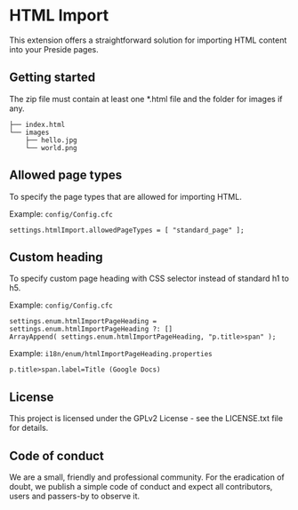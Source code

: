 # HTML Import

This extension offers a straightforward solution for importing HTML content into your Preside pages.

## Getting started

The zip file must contain at least one *.html file and the folder for images if any.

```
├── index.html
└── images
    ├── hello.jpg
    └── world.png
```

## Allowed page types

To specify the page types that are allowed for importing HTML.

Example: `config/Config.cfc`
```
settings.htmlImport.allowedPageTypes = [ "standard_page" ];
```

## Custom heading

To specify custom page heading with CSS selector instead of standard h1 to h5.

Example: `config/Config.cfc`
```
settings.enum.htmlImportPageHeading = settings.enum.htmlImportPageHeading ?: []
ArrayAppend( settings.enum.htmlImportPageHeading, "p.title>span" );
```

Example: `i18n/enum/htmlImportPageHeading.properties`
```
p.title>span.label=Title (Google Docs)
```

## License

This project is licensed under the GPLv2 License - see the LICENSE.txt file for details.

## Code of conduct

We are a small, friendly and professional community. For the eradication of doubt, we publish a simple code of conduct and expect all contributors, users and passers-by to observe it.
